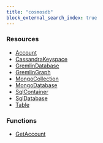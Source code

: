 ```yaml
---
title: "cosmosdb"
block_external_search_index: true
---
```


<!-- WARNING: this file was generated by Pulumi Docs Generator. -->
<!-- Do not edit by hand unless you're certain you know what you are doing! -->

<h3>Resources</h3>
<ul class="api">
    <li><a href="account"><span class="symbol resource"></span>Account</a></li>
    <li><a href="cassandrakeyspace"><span class="symbol resource"></span>CassandraKeyspace</a></li>
    <li><a href="gremlindatabase"><span class="symbol resource"></span>GremlinDatabase</a></li>
    <li><a href="gremlingraph"><span class="symbol resource"></span>GremlinGraph</a></li>
    <li><a href="mongocollection"><span class="symbol resource"></span>MongoCollection</a></li>
    <li><a href="mongodatabase"><span class="symbol resource"></span>MongoDatabase</a></li>
    <li><a href="sqlcontainer"><span class="symbol resource"></span>SqlContainer</a></li>
    <li><a href="sqldatabase"><span class="symbol resource"></span>SqlDatabase</a></li>
    <li><a href="table"><span class="symbol resource"></span>Table</a></li>
</ul>

<h3>Functions</h3>
<ul class="api">
    <li><a href="getaccount"><span class="symbol datasource"></span>GetAccount</a></li>
</ul>

